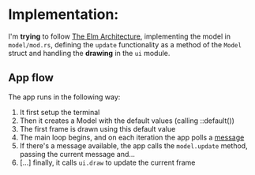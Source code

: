 # Implementation:
I'm **trying** to follow [The Elm Architecture](https://guide.elm-lang.org/architecture/),
implementing the model in `model/mod.rs`, defining the `update` functionality as
a method of the `Model` struct and handling the **drawing** in the `ui` module.

## App flow
The app runs in the following way:
1. It first setup the terminal
2. Then it creates a Model with the default values (calling ::default())
3. The first frame is drawn using this default value
4. The main loop begins, and on each iteration the app polls a [message](./messages.md)
5. If there's a message available, the app calls the `model.update` method, passing
the current message and...
6. [...] finally, it calls `ui.draw` to update the current frame
